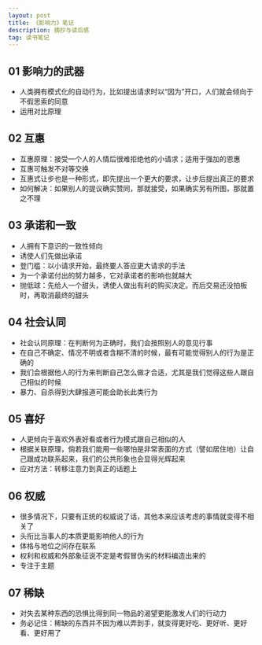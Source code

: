 ```yaml
---
layout: post
title: 《影响力》笔记
description: 摘抄与读后感
tag: 读书笔记
---
```

## 01 影响力的武器
* 人类拥有模式化的自动行为，比如提出请求时以“因为”开口，人们就会倾向于不假思索的同意
* 运用对比原理

## 02 互惠
* 互惠原理：接受一个人的人情后很难拒绝他的小请求；适用于强加的恩惠
* 互惠可触发不对等交换
* 互惠式让步也是一种形式，即先提出一个更大的要求，让步后提出真正的要求
* 如何解决：如果别人的提议确实赞同，那就接受，如果确实另有所图，那就置之不理

## 03 承诺和一致
* 人拥有下意识的一致性倾向
* 诱使人们先做出承诺
* 登门槛：以小请求开始，最终要人答应更大请求的手法
* 为一个承诺付出的努力越多，它对承诺者的影响也就越大
* 抛低球：先给人一个甜头，诱使人做出有利的购买决定。而后交易还没拍板时，再取消最终的甜头

## 04 社会认同
* 社会认同原理：在判断何为正确时，我们会按照别人的意见行事
* 在自己不确定、情况不明或者含糊不清的时候，最有可能觉得别人的行为是正确的
* 我们会根据他人的行为来判断自己怎么做才合适，尤其是我们觉得这些人跟自己相似的时候
* 暴力、自杀得到大肆报道可能会助长此类行为

## 05 喜好
* 人更倾向于喜欢外表好看或者行为模式跟自己相似的人
* 根据关联原理，倘若我们能用一些哪怕是非常表面的方式（譬如居住地）让自己跟成功联系起来，我们的公共形象也会显得光辉起来
* 应对方法：转移注意力到真正的话题上

## 06 权威
* 很多情况下，只要有正统的权威说了话，其他本来应该考虑的事情就变得不相关了
* 头衔比当事人的本质更能影响他人的行为
* 体格与地位之间存在联系
* 权利和权威和外部象征说不定是考假冒伪劣的材料编造出来的
* 专注于主题

## 07 稀缺
* 对失去某种东西的恐惧比得到同一物品的渴望更能激发人们的行动力
* 务必记住：稀缺的东西并不因为难以弄到手，就变得更好吃、更好听、更好看、更好用了